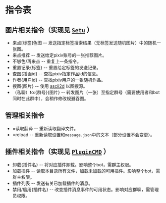 # 指令表
## 图片相关指令（实现见  [`Setu`](https://github.com/KillerQueen3/OliamBot/blob/master/src/main/java/com/oliambot/messages/Setu.java) ）
* 来点[标签]色图 -- 发送指定标签搜索结果（无标签发送随机图片）中的随机一张图。
* 来点推荐 -- 发送给定pixiv账号的一张推荐图片。
* 不够色/再来点 -- 重复上一条指令。
* 重置记录{标签} -- 重置给定标签的发送记录。
* 查图{插画id} -- 查找pixiv指定作品id的信息。
* 作者{用户id} -- 查找pixiv用户的一张随机作品。
* 搜图{图片} -- 使用 [ascii2d](https://ascii2d.net) 以图搜源。
* （私聊）to:{群号}{图片} -- 转发图片（一张）至指定群号（需要使用者和bot同时在此群中），会稍作修改规避吞图。

## 管理相关指令
* =读取翻译 -- 重新读取翻译文件。
* =reload -- 重新读取设置和`message.json`中的文本（部分设置不会变更）。

## 插件相关指令（实现见 [`PluginCMD`](https://github.com/KillerQueen3/OliamBot/blob/master/src/main/java/com/oliambot/messages/PluginCMD.java) ）
* 卸载{插件名} -- 将对应插件卸载。影响整个bot，需群主权限。
* 加载插件 -- 读取本目录所有文件，加载未加载的可用插件。影响整个bot，需群主权限。
* 插件列表 -- 发送有关已加载插件的消息。
* 禁用/启用{插件名} -- 改变插件消息事件的可用状态。影响对应群聊，需管理员权限。